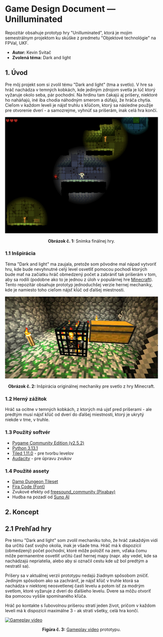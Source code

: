 <!-- markdownlint-disable MD033-->
# Game Design Document –– Unilluminated

Repozitár obsahuje prototyp hry "Unilluminated", ktorá je mojim semestrálnym projektom ku skúške z predmetu "Objektové technológie" na FPVaI, UKF.

- **Autor:** Kevin Svitač
- **Zvolená téma:** Dark and light

## 1. Úvod

Pre môj projekt som si zvolil tému "Dark and light" (tma a svetlo). V hre sa hráč nachádza v temných kobkách, kde jediným zdrojom svetla je lúč ktorý vyžaruje okolo seba, pár pochodní. Na hrdinu tam čakajú aj príšery, niektoré ho naháňajú, iné iba chodia náhodným smerom a dúfajú, že hráča chytia. Cieľom v každom leveli je nájsť truhlu s kľúčom, ktorý sa následne použije pre otvorenie dverí - a samozrejme, vyhnúť sa príšerám, inak celá hra končí.

![Snímka finálnej hry](readme/hra.png)

<p align="center"><b>Obrázok č. 1:</b> Snímka finálnej hry.</p>

### 1.1 Inšpirácia

Téma "Dark and light" ma zaujala, pretože som pôvodne mal nápad vytvoriť hru, kde bude nevyhnutné celý level osvetliť pomocou pochodí ktorých bude mať na začiatku hráč obmedzený počet a zabrániť tak príšerám v tom, aby sa rodili (podobne ako to je jednou z úloh v populárnej hre [Minecraft](https://minecraft.net)). Tento repozitár obsahuje prototyp jednoduchšej verzie hernej mechaniky, kde je namiesto toho cieľom nájsť kĺúč od ďalšej miestnosti.

![Osvetlenie spawneru v Minecrafte](readme/minecraft.png)

<p align="center"><b>Obrázok č. 2:</b> Inšpirácia originálnej mechaniky pre svetlo z hry Minecraft.</p>

### 1.2 Herný zážitok

Hráč sa ocitne v temných kobkách, z ktorých má ujsť pred príšerami - ale predtým musí nájsť kľúč od dverí do ďalšej miestnosti, ktorý je ukrytý niekde v tme, v truhle.

### 1.3 Použitý softvér

- [Pygame Community Edition (v2.5.2)](https://pypi.org/project/pygame-ce/)
- [Python 3.13.1](https://python.org)
- [Tiled 1.11.0](https://thorbjorn.itch.io/tiled) - pre tvorbu levelov
- [Audacity](https://audacityteam.org/) - pre úpravu zvukov

### 1.4 Použité assety

- [Damp Dungeon Tileset](https://pine-druid.itch.io/damp-dungeon-tileset-and-sprites)
- [Fira Code (Font)](https://github.com/tonsky/FiraCode)
- Zvukové efekty od [freesound_community (Pixabay)](https://pixabay.com/users/46691455)
- Hudba na pozadí od [Suno AI](https://suno.com/)

## 2. Koncept

## 2.1 Prehľad hry

Pre tému "Dark and light" som zvolil mechaniku toho, že hráč zakaždým vidí iba určitú časť svojho okolia, inak je všade tma. Hráč má k dispozícií (obmedzený) počet pochodní, ktoré môže položiť na zem, vďaka čomu môže permanentne osvetliť určitú časť hernej mapy (napr. aby vedel, kde sa nachádzajú nepriatelia, alebo aby si označil cestu kde už bol predtým a nestratil sa).

Príšery sa v aktuálnej verzii prototypu nedajú žiadnym spôsobom zničiť. Jediným spôsobom ako sa zachrániť, je nájsť kľúč v truhle ktorá sa nachádza v niektorej neosvetlenej časti levelu a potom ísť za modrým svetlom, ktoré vyžaruje z dverí do ďalšieho levelu. Dvere sa môžu otvoriť iba pomocou vyššie spomínaného kľúča.

Hráč po kontakte s ľubovolnou príšerou stratí jeden život, pričom v každom leveli má k dispozícií maximálne 3 - ak stratí všetky, celá hra končí.

[![Gameplay video](https://img.youtube.com/vi/PRYxeDCJFS4/0.jpg)](https://youtu.be/PRYxeDCJFS4)

<p align="center"><b>Figúra č. 3:</b> <a href="https://youtu.be/PRYxeDCJFS4">Gameplay video</a> prototypu.</p>
